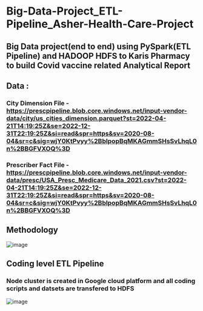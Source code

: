 # Big-Data-Project_ETL-Pipeline_Asher-Health-Care-Project
## Big Data project(end to end) using PySpark(ETL Pipeline) and HADOOP HDFS to Karis Pharmacy to build Covid vaccine related Analytical Report
## Data :
### City Dimension File - https://prescpipeline.blob.core.windows.net/input-vendor-data/city/us_cities_dimension.parquet?st=2022-04-21T14:19:25Z&se=2022-12-31T22:19:25Z&si=read&spr=https&sv=2020-08-04&sr=c&sig=wjY0KtPvyy%2BbIpopBqMKAGmmSHsSvLhqL0n%2BBGFVXOQ%3D 
### Prescriber Fact File - https://prescpipeline.blob.core.windows.net/input-vendor-data/presc/USA_Presc_Medicare_Data_2021.csv?st=2022-04-21T14:19:25Z&se=2022-12-31T22:19:25Z&si=read&spr=https&sv=2020-08-04&sr=c&sig=wjY0KtPvyy%2BbIpopBqMKAGmmSHsSvLhqL0n%2BBGFVXOQ%3D

## Methodology
![image](https://user-images.githubusercontent.com/102762042/174682996-82518352-e8f1-4328-8ec1-14af20ea5f1e.png)

## Coding level ETL Pipeline
### Node cluster is created in Google cloud platform and all coding scripts and datsets are transfered to HDFS
![image](https://user-images.githubusercontent.com/102762042/174683912-c0a64ae8-c761-4aae-b3db-673b7ec87493.png)
